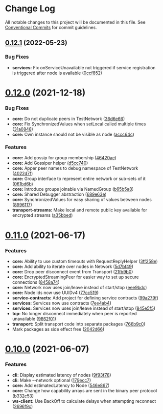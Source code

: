 # Change Log

All notable changes to this project will be documented in this file.
See [Conventional Commits](https://conventionalcommits.org) for commit guidelines.

## [0.12.1](https://github.com/aholstenson/ataraxia/compare/v0.12.0...v0.12.1) (2022-05-23)


### Bug Fixes

* **services:** Fix onServiceUnavailable not triggered if service registration is triggered after node is available ([0ccf852](https://github.com/aholstenson/ataraxia/commit/0ccf852f6c9226798f337b11109da7ba243d5e1e))





# [0.12.0](https://github.com/aholstenson/ataraxia/compare/v0.11.0...v0.12.0) (2021-12-18)


### Bug Fixes

* **core:** Do not duplicate peers in TestNetwork ([36d6e66](https://github.com/aholstenson/ataraxia/commit/36d6e667ba7f3b6fcc0cf831fc40b68c9af8dd99))
* **core:** Fix SynchronizedValues when setLocal called multiple times ([31a0848](https://github.com/aholstenson/ataraxia/commit/31a084888c31a67690cedf58db9e08dcdf1a9719))
* **core:** Own instance should not be visible as node ([accc64c](https://github.com/aholstenson/ataraxia/commit/accc64c052dd9cc1af187ee3c52b27e50fe7d157))


### Features

* **core:** Add gossip for group membership ([46420ae](https://github.com/aholstenson/ataraxia/commit/46420aeee0ee458433c768bfd291ff91b6e1df4f))
* **core:** Add Gossiper helper ([d5cc740](https://github.com/aholstenson/ataraxia/commit/d5cc7400afd571afe96ee711daee6a38a70324d8))
* **core:** Apper peer names to debug namespace of TestNetwork ([4022d7f](https://github.com/aholstenson/ataraxia/commit/4022d7f94074eaa522ce7a53ae2c211000739768))
* **core:** Group interface to represent entire network or sub-sets of it ([061bd6b](https://github.com/aholstenson/ataraxia/commit/061bd6b7d7bdd37be75fdb5a28b522e30e7948a9))
* **core:** Introduce groups joinable via NamedGroup ([b65b5a8](https://github.com/aholstenson/ataraxia/commit/b65b5a80ef376a4fb2b71119f26b11f1bf0dad63))
* **core:** Shared Debugger abstraction ([689e63e](https://github.com/aholstenson/ataraxia/commit/689e63e0a52dc65371039d7aecd7d56a8114f4b1))
* **core:** SynchronizedValues for easy sharing of values between nodes ([8996117](https://github.com/aholstenson/ataraxia/commit/89961178914c75e1fa4a2155ae676a23c636b030))
* **transport-streams:** Make local and remote public key available for encrypted streams ([a35bbed](https://github.com/aholstenson/ataraxia/commit/a35bbedc57d51a4caa9b438d661352c7567f3c7e))





# [0.11.0](https://github.com/aholstenson/ataraxia/compare/v0.10.0...v0.11.0) (2021-06-17)


### Features

* **core:** Ability to use custom timeouts with RequestReplyHelper ([3ff258e](https://github.com/aholstenson/ataraxia/commit/3ff258e6464ab90420a9eba27cf81e606197c4a1))
* **core:** Add ability to iterate over nodes in Network ([5d7bf49](https://github.com/aholstenson/ataraxia/commit/5d7bf4970d518b72919867da2da4f9cf3bcdbda9))
* **core:** Drop peer disconnect event from Transport ([21fb9b0](https://github.com/aholstenson/ataraxia/commit/21fb9b056f9ac4a71b06a555917016ac82c0c4ac))
* **core:** EncryptedStreamingPeer for easier way to set up secure connections ([8458a74](https://github.com/aholstenson/ataraxia/commit/8458a747b720443bef40651f79866599987c87bf))
* **core:** Network now uses join/leave instead of start/stop ([eee9bdc](https://github.com/aholstenson/ataraxia/commit/eee9bdcacc0224923fa6190270c098c7cccd9c74))
* **core:** Node ids now use UUIDv4 ([77cc519](https://github.com/aholstenson/ataraxia/commit/77cc51967e53c3ad614eaac7b460cb0e619b7873))
* **service-contracts:** Add project for defining service contracts ([99a279f](https://github.com/aholstenson/ataraxia/commit/99a279f953514c1eb137a6a0b47caa0d592c8bce))
* **services:** Services now use contracts ([7ee4ab4](https://github.com/aholstenson/ataraxia/commit/7ee4ab4db89c167b2d0beaeb5380061d0638a1d0))
* **services:** Services now uses join/leave instead of start/stop ([845e5f5](https://github.com/aholstenson/ataraxia/commit/845e5f5d0fde275fc4d431f98c5d630eeee6eab3))
* **tcp:** No longer disconnect immediately when peer is reported unavailable ([9862f01](https://github.com/aholstenson/ataraxia/commit/9862f0133c253c63b517bcfe85f7feea293ccd82))
* **transport:** Split transport code into separate packages ([766b9c0](https://github.com/aholstenson/ataraxia/commit/766b9c0608acfea685d6e8bd65490a81557cecb1))
* Mark packages as side effect free ([2042d66](https://github.com/aholstenson/ataraxia/commit/2042d668d40fac2e2c2a44f4eb2be45c7012c120))





# [0.10.0](https://github.com/aholstenson/ataraxia/compare/v0.9.1...v0.10.0) (2021-06-07)


### Features

* **cli:** Display estimated latency of nodes ([9f93f78](https://github.com/aholstenson/ataraxia/commit/9f93f78313e5faff33ff2986b7e97cd736497d46))
* **cli:** Make --network optional ([179ecc7](https://github.com/aholstenson/ataraxia/commit/179ecc719827b7cab2552528782441457b6a6420))
* **core:** Add estimatedLatency to Node ([546e867](https://github.com/aholstenson/ataraxia/commit/546e8679ee18d8212e14d02e72ed5d63c8f1852f))
* **core:** Change how capability arrays are sent in the binary peer protocol ([b332c53](https://github.com/aholstenson/ataraxia/commit/b332c53fac4aa194baba6811e648622726eae7e2))
* **ws-client:** Use BackOff to calculate delays when attempting reconnect ([2696f9c](https://github.com/aholstenson/ataraxia/commit/2696f9c84985eea9b8b75f6bebcadc534a0125c6))
